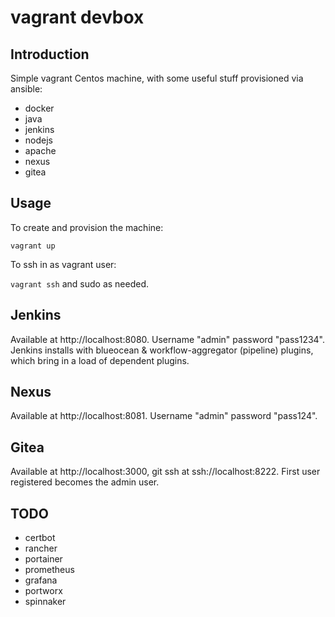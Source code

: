# vagrant devbox

## Introduction

Simple vagrant Centos machine, with some useful stuff provisioned via ansible:

 - docker
 - java
 - jenkins
 - nodejs
 - apache
 - nexus
 - gitea

## Usage

To create and provision the machine:

`vagrant up`

To ssh in as vagrant user:

`vagrant ssh` and sudo as needed.

## Jenkins

Available at http://localhost:8080.  Username "admin" password "pass1234".
Jenkins installs with blueocean & workflow-aggregator (pipeline) plugins, which bring in a load of dependent plugins.

## Nexus

Available at http://localhost:8081. Username "admin" password "pass124".

## Gitea

Available at http://localhost:3000, git ssh at ssh://localhost:8222.
First user registered becomes the admin user.

## TODO

 - certbot
 - rancher
 - portainer
 - prometheus
 - grafana
 - portworx
 - spinnaker
